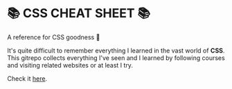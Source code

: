 # :books: CSS CHEAT SHEET :books:

A reference for CSS goodness :rocket:

It's quite difficult to remember everything I learned in the vast world of **CSS**. This gitrepo collects everything I've seen and I learned by following courses and visiting related websites or at least I try.

Check it <a href="https://gionasdev.github.io/css-cheatsheet/">here</a>.

